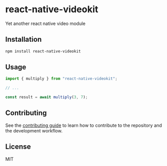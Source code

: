# react-native-videokit

Yet another react native video module

## Installation

```sh
npm install react-native-videokit
```

## Usage

```js
import { multiply } from "react-native-videokit";

// ...

const result = await multiply(3, 7);
```

## Contributing

See the [contributing guide](CONTRIBUTING.md) to learn how to contribute to the repository and the development workflow.

## License

MIT
